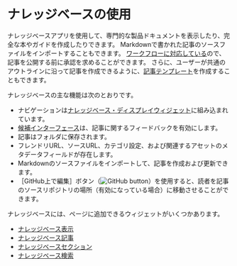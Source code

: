 # ナレッジベースの使用

ナレッジベースアプリを使用して、専門的な製品ドキュメントを表示したり、完全な本やガイドを作成したりできます。 Markdownで書かれた記事のソースファイルをインポートすることもできます。 [ワークフローに対応している](../../process-automation/workflow/introduction-to-workflow.md)ので、記事を公開する前に承認を求めることができます。 さらに、ユーザーが共通のアウトラインに沿って記事を作成できるように、[記事テンプレート](./knowledge-base-templates.md)を作成することもできます。

ナレッジベースの主な機能は次のとおりです。

* ナビゲーションは[ナレッジベース・ディスプレイウィジェット](./knowledge-base-display-widget.md)に組み込まれています。
* [候補インターフェース](./responding-to-knowledge-base-feedback.md)は、記事に関するフィードバックを有効にします。
* 記事はフォルダに保存されます。
* フレンドリURL、ソースURL、カテゴリ設定、および関連するアセットのメタデータフィールドが存在します。
* Markdownのソースファイルをインポートして、記事を作成および更新できます。
* ［GitHub上で編集］ボタン（![GitHub button](./using-the-knowledge-base/images/01.png)）を使用すると、読者を記事のソースリポジトリの場所（有効になっている場合）に移動させることができます。

ナレッジベースには、ページに追加できるウィジェットがいくつかあります。

* [ナレッジベース表示](knowledge-base-display-widget.md)
* [ナレッジベース記事](other-knowledge-base-widgets.md#knowledge-base-article-widget)
* [ナレッジベースセクション](other-knowledge-base-widgets.md#knowledge-base-section-widget)
* [ナレッジベース検索](other-knowledge-base-widgets.md#knowledge-base-search-widget)
